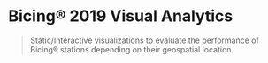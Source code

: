 # Bicing® 2019 Visual Analytics

> Static/Interactive visualizations to evaluate the performance of Bicing®  stations depending on their geospatial location.
